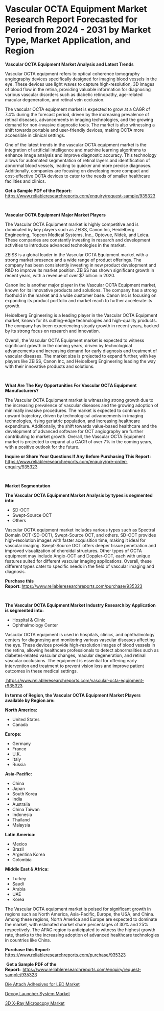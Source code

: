 <p><h1>Vascular OCTA Equipment Market Research Report Forecasted for Period from 2024 -  2031 by Market Type, Market Application, and Region</h1></p><p><strong>Vascular OCTA Equipment Market Analysis and Latest Trends</strong></p>
<p><p>Vascular OCTA equipment refers to optical coherence tomography angiography devices specifically designed for imaging blood vessels in the eye. These devices use light waves to capture high-resolution, 3D images of blood flow in the retina, providing valuable information for diagnosing various vascular disorders such as diabetic retinopathy, age-related macular degeneration, and retinal vein occlusion.</p><p>The vascular OCTA equipment market is expected to grow at a CAGR of 7.4% during the forecast period, driven by the increasing prevalence of retinal diseases, advancements in imaging technologies, and the growing demand for non-invasive diagnostic tools. The market is also witnessing a shift towards portable and user-friendly devices, making OCTA more accessible in clinical settings.</p><p>One of the latest trends in the vascular OCTA equipment market is the integration of artificial intelligence and machine learning algorithms to enhance image analysis and improve diagnostic accuracy. This technology allows for automated segmentation of retinal layers and identification of abnormal blood vessels, leading to quicker and more precise diagnoses. Additionally, companies are focusing on developing more compact and cost-effective OCTA devices to cater to the needs of smaller healthcare facilities and clinics.</p></p>
<p><strong>Get a Sample PDF of the Report:&nbsp;</strong> <a href="https://www.reliableresearchreports.com/enquiry/request-sample/935323">https://www.reliableresearchreports.com/enquiry/request-sample/935323</a></p>
<p>&nbsp;</p>
<p><strong>Vascular OCTA Equipment Major Market Players</strong></p>
<p><p>The Vascular OCTA Equipment market is highly competitive and is dominated by key players such as ZEISS, Canon Inc, Heidelberg Engineering, Topcon Medical Systems, Inc., Optovue, Nidek, and Leica. These companies are constantly investing in research and development activities to introduce advanced technologies in the market.</p><p>ZEISS is a global leader in the Vascular OCTA Equipment market with a strong market presence and a wide range of product offerings. The company has been consistently investing in new product development and R&D to improve its market position. ZEISS has shown significant growth in recent years, with a revenue of over $7 billion in 2020.</p><p>Canon Inc is another major player in the Vascular OCTA Equipment market, known for its innovative products and solutions. The company has a strong foothold in the market and a wide customer base. Canon Inc is focusing on expanding its product portfolio and market reach to further accelerate its growth.</p><p>Heidelberg Engineering is a leading player in the Vascular OCTA Equipment market, known for its cutting-edge technologies and high-quality products. The company has been experiencing steady growth in recent years, backed by its strong focus on research and innovation.</p><p>Overall, the Vascular OCTA Equipment market is expected to witness significant growth in the coming years, driven by technological advancements and increasing demand for early diagnosis and treatment of vascular diseases. The market size is projected to expand further, with key players like ZEISS, Canon Inc, and Heidelberg Engineering leading the way with their innovative products and solutions.</p></p>
<p>&nbsp;</p>
<p><strong>What Are The Key Opportunities For Vascular OCTA Equipment Manufacturers?</strong></p>
<p><p>The Vascular OCTA Equipment market is witnessing strong growth due to the increasing prevalence of vascular diseases and the growing adoption of minimally invasive procedures. The market is expected to continue its upward trajectory, driven by technological advancements in imaging technologies, rising geriatric population, and increasing healthcare expenditure. Additionally, the shift towards value-based healthcare and the development of advanced software for OCT angiography are further contributing to market growth. Overall, the Vascular OCTA Equipment market is projected to expand at a CAGR of over 7% in the coming years, with a positive outlook for the future.</p></p>
<p><strong>Inquire or Share Your Questions If Any Before Purchasing This Report:</strong> <a href="https://www.reliableresearchreports.com/enquiry/pre-order-enquiry/935323">https://www.reliableresearchreports.com/enquiry/pre-order-enquiry/935323</a></p>
<p>&nbsp;</p>
<p><strong>Market Segmentation</strong></p>
<p><strong>The Vascular OCTA Equipment Market Analysis by types is segmented into:</strong></p>
<p><ul><li>SD-OCT</li><li>Swept-Source OCT</li><li>Others</li></ul></p>
<p><p>Vascular OCTA equipment market includes various types such as Spectral Domain OCT (SD-OCT), Swept-Source OCT, and others. SD-OCT provides high-resolution images with faster acquisition time, making it ideal for vascular imaging. Swept-Source OCT offers deeper tissue penetration and improved visualization of choroidal structures. Other types of OCTA equipment may include Angio-OCT and Doppler-OCT, each with unique features suited for different vascular imaging applications. Overall, these different types cater to specific needs in the field of vascular imaging and diagnosis.</p></p>
<p><strong>Purchase this Report:&nbsp;</strong><a href="https://www.reliableresearchreports.com/purchase/935323">https://www.reliableresearchreports.com/purchase/935323</a></p>
<p>&nbsp;</p>
<p><strong>The Vascular OCTA Equipment Market Industry Research by Application is segmented into:</strong></p>
<p><ul><li>Hospital & Clinic</li><li>Ophthalmology Center</li></ul></p>
<p><p>Vascular OCTA equipment is used in hospitals, clinics, and ophthalmology centers for diagnosing and monitoring various vascular diseases affecting the eye. These devices provide high-resolution images of blood vessels in the retina, allowing healthcare professionals to detect abnormalities such as diabetes-related vascular changes, macular degeneration, and retinal vascular occlusions. The equipment is essential for offering early intervention and treatment to prevent vision loss and improve patient outcomes in these medical settings.</p></p>
<p><a href="https://www.reliableresearchreports.com/vascular-octa-equipment-r935323">&nbsp;https://www.reliableresearchreports.com/vascular-octa-equipment-r935323</a></p>
<p><strong>In terms of Region, the Vascular OCTA Equipment Market Players available by Region are:</strong></p>
<p>
    <p> <strong> North America: </strong>
        <ul>
            <li>United States</li>
            <li>Canada</li>
        </ul>
        </p> 
    <p> <strong> Europe: </strong>
        <ul>
            <li>Germany</li>
            <li>France</li>
            <li>U.K.</li>
            <li>Italy</li>
            <li>Russia</li>
        </ul>
        </p> 
    <p> <strong> Asia-Pacific: </strong>
        <ul>
            <li>China</li>
            <li>Japan</li>
            <li>South Korea</li>
            <li>India</li>
            <li>Australia</li>
            <li>China Taiwan</li>
            <li>Indonesia</li>
            <li>Thailand</li>
            <li>Malaysia</li>
        </ul>
        </p> 
    <p> <strong> Latin America: </strong>
        <ul>
            <li>Mexico</li>
            <li>Brazil</li>
            <li>Argentina Korea</li>
            <li>Colombia</li>
        </ul>
        </p> 
    <p> <strong> Middle East & Africa: </strong>
        <ul>
            <li>Turkey</li>
            <li>Saudi</li>
            <li>Arabia</li>
            <li>UAE</li>
            <li>Korea</li>
        </ul>
    </p>
    </p>
<p><p>The Vascular OCTA equipment market is poised for significant growth in regions such as North America, Asia-Pacific, Europe, the USA, and China. Among these regions, North America and Europe are expected to dominate the market, with estimated market share percentages of 30% and 25% respectively. The APAC region is anticipated to witness the highest growth rate, thanks to the increasing adoption of advanced healthcare technologies in countries like China.</p></p>
<p><strong>Purchase this Report: </strong><a href="https://www.reliableresearchreports.com/purchase/935323">https://www.reliableresearchreports.com/purchase/935323</a></p>
<p>&nbsp;<strong>Get a Sample PDF of the Report:&nbsp;&nbsp;</strong><a href="https://www.reliableresearchreports.com/enquiry/request-sample/935323">https://www.reliableresearchreports.com/enquiry/request-sample/935323</a></p>
<p><strong></strong></p>
<p><p><a href="https://www.linkedin.com/pulse/decoding-die-attach-adhesives-led-market-metrics-share-trends-odj8c">Die Attach Adhesives for LED Market</a></p><p><a href="https://www.linkedin.com/pulse/decoy-launcher-system-market-key-successful-business-strategy-yi2me">Decoy Launcher System Market</a></p><p><a href="https://www.linkedin.com/pulse/3d-x-ray-microscopy-market-size-trends-complete-industry-13ahf">3D X-Ray Microscopy Market</a></p></p>